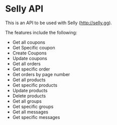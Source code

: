 # Selly API

This is an API to be used with Selly (http://selly.gg).

The features include the following:

- Get all coupons
- Get Specific coupon
- Create Coupons
- Update coupons
- Get all orders
- Get specific order
- Get orders by page number
- Get all products
- Get specific products
- Update products
- Delete products
- Get all groups
- Get specific groups
- Get all messages
- Get specific messages
